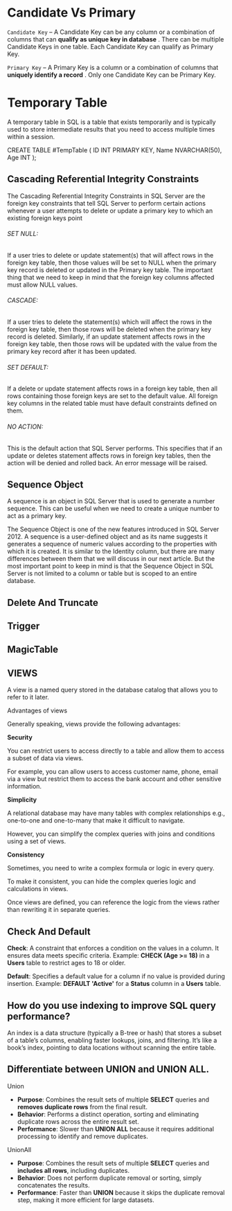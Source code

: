 # Candidate Vs Primary

`Candidate Key` – A Candidate Key can be any column or a combination of columns that can  **qualify as unique key in database** . There can be multiple Candidate Keys in one table. Each Candidate Key can qualify as Primary Key.

`Primary Key` – A Primary Key is a column or a combination of columns that  **uniquely identify a record** . Only one Candidate Key can be Primary Key.

# Temporary Table

A temporary table in SQL is a table that exists temporarily and is typically used to store intermediate results that you need to access multiple times within a session.

CREATE TABLE #TempTable (
    ID INT PRIMARY KEY,
    Name NVARCHAR(50),
    Age INT
);

## **Cascading Referential Integrity Constraints**

The Cascading Referential Integrity Constraints in SQL Server are the foreign key constraints that tell SQL Server to perform certain actions whenever a user attempts to delete or update a primary key to which an existing foreign keys point

###### SET NULL:

If a user tries to delete or update statement(s) that will affect rows in the foreign key table, then those values will be set to NULL when the primary key record is deleted or updated in the Primary key table. The important thing that we need to keep in mind that the foreign key columns affected must allow NULL values.

###### CASCADE:

If a user tries to delete the statement(s) which will affect the rows in the foreign key table, then those rows will be deleted when the primary key record is deleted. Similarly, if an update statement affects rows in the foreign key table, then those rows will be updated with the value from the primary key record after it has been updated.

###### SET DEFAULT:

If a delete or update statement affects rows in a foreign key table, then all rows containing those foreign keys are set to the default value. All foreign key columns in the related table must have default constraints defined on them.

###### NO ACTION:

This is the default action that SQL Server performs. This specifies that if an update or deletes statement affects rows in foreign key tables, then the action will be denied and rolled back. An error message will be raised.

## **Sequence Object**

A sequence is an object in SQL Server that is used to generate a number sequence. This can be useful when we need to create a unique number to act as a primary key.

The Sequence Object is one of the new features introduced in SQL Server 2012. A sequence is a user-defined object and as its name suggests it generates a sequence of numeric values according to the properties with which it is created. It is similar to the Identity column, but there are many differences between them that we will discuss in our next article. But the most important point to keep in mind is that the Sequence Object in SQL Server is not limited to a column or table but is scoped to an entire database.

## Delete And Truncate

## Trigger

## MagicTable

## VIEWS

A view is a named query stored in the database catalog that allows you to refer to it later.

Advantages of views

Generally speaking, views provide the following advantages:

**Security**

You can restrict users to access directly to a table and allow them to access a subset of data via views.

For example, you can allow users to access customer name, phone, email via a view but restrict them to access the bank account and other sensitive information.

**Simplicity**

A relational database may have many tables with complex relationships e.g., one-to-one and one-to-many that make it difficult to navigate.

However, you can simplify the complex queries with joins and conditions using a set of views.

**Consistency**

Sometimes, you need to write a complex formula or logic in every query.

To make it consistent, you can hide the complex queries logic and calculations in views.

Once views are defined, you can reference the logic from the views rather than rewriting it in separate queries.

## Check And Default

**Check**: A constraint that enforces a condition on the values in a column. It ensures data meets specific criteria. Example: **CHECK (Age >= 18)** in a **Users** table to restrict ages to 18 or older.

**Default**: Specifies a default value for a column if no value is provided during insertion. Example: **DEFAULT 'Active'** for a **Status** column in a **Users** table.

## How do you use indexing to improve SQL query performance?

An index is a data structure (typically a B-tree or hash) that stores a subset of a table’s columns, enabling faster lookups, joins, and filtering. It’s like a book’s index, pointing to data locations without scanning the entire table.

## Differentiate between UNION and UNION ALL.

Union

* **Purpose**: Combines the result sets of multiple **SELECT** queries and **removes duplicate rows** from the final result.
* **Behavior**: Performs a distinct operation, sorting and eliminating duplicate rows across the entire result set.
* **Performance**: Slower than **UNION ALL** because it requires additional processing to identify and remove duplicates.

UnionAll

* **Purpose**: Combines the result sets of multiple **SELECT** queries and **includes all rows**, including duplicates.
* **Behavior**: Does not perform duplicate removal or sorting, simply concatenates the results.
* **Performance**: Faster than **UNION** because it skips the duplicate removal step, making it more efficient for large datasets.
